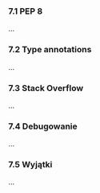 ### 7.1 PEP 8
...
### 7.2 Type annotations
...
### 7.3 Stack Overflow
...
### 7.4 Debugowanie
...
### 7.5 Wyjątki
...

